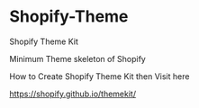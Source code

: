 # Shopify-Theme

Shopify Theme Kit

Minimum Theme skeleton of Shopify

How to Create Shopify Theme Kit then Visit here

https://shopify.github.io/themekit/
